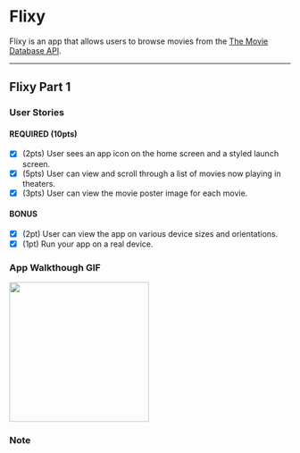 # Flixy

Flixy is an app that allows users to browse movies from the [The Movie Database API](http://docs.themoviedb.apiary.io/#).

---

## Flixy Part 1

### User Stories
#### REQUIRED (10pts)
- [x] (2pts) User sees an app icon on the home screen and a styled launch screen.
- [x] (5pts) User can view and scroll through a list of movies now playing in theaters.
- [x] (3pts) User can view the movie poster image for each movie.

#### BONUS
- [x] (2pt) User can view the app on various device sizes and orientations.
- [x] (1pt) Run your app on a real device.

### App Walkthough GIF
<img src="http://g.recordit.co/J7wRRjhjyV.gif" width=250><br>

### Note


